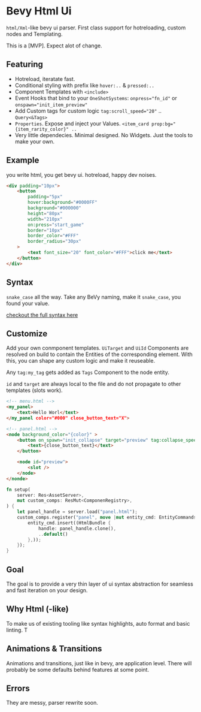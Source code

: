 # Bevy Html Ui

`html/Xml`-like bevy ui parser. First class support for hotreloading, custom nodes
and Templating.

This is a [MVP]. Expect alot of change.

## Featuring

-   Hotreload, iteratate fast.
-   Conditional styling with prefix like `hover:..` & `pressed:..`
-   Component Templates with `<include>`
-   Event Hooks that bind to your `OneShotSystems`: `onpress="fn_id"` or `onspawn="init_item_preview"`
-   Add Custom tags for custom logic `tag:scroll_speed="20"` .. `Query<&Tags>`
-   `Properties`. Expose and inject your Values. `<item_card prop:bg="{item_rarity_color}" ..`
-   Very little dependecies. Minimal designed. No Widgets. Just the tools to make your own.

## Example

you write html, you get bevy ui. hotreload, happy dev noises.

```html
<div padding="10px">
    <button
        padding="5px"
        hover:background="#0000FF"
        background="#000000"
        height="80px"
        width="210px"
        on:press="start_game"
        border="10px"
        border_color="#FFF"
        border_radius="30px"
    >
        <text font_size="20" font_color="#FFF">click me</text>
    </button>
</div>
```

## Syntax

`snake_case` all the way. Take any BeVy naming, make it `snake_case`, you found your value.

[checkout the full syntax here](docs/syntax.md)

## Customize

Add your own conmponent templates. `UiTarget` and `UiId` Components are resolved on build to contain the
Entities of the corresponding element. With this, you can shape any custom logic and make it reuseable.

Any `tag:my_tag` gets added as `Tags` Component to the node entity.

`id` and `target` are always local to the file and do not propagate to other templates (slots work).

```html
<!-- menu.html -->
<my_panel>
    <text>Hello Worl</text>
</my_panel color="#000" close_button_text="X">
```

```html
<!-- panel.html -->
<node background_color="{color}" >
    <button on_spawn="init_collapse" target="preview" tag:collapse_speed="20">
        <text>{close_button_text}</text>
    </button>

    <node id="preview">
        <slot />
    </node>
</nonde>
```

```rust
fn setup(
    server: Res<AssetServer>,
    mut custom_comps: ResMut<ComponenRegistry>,
) {
    let panel_handle = server.load("panel.html");
    custom_comps.register("panel", move |mut entity_cmd: EntityCommands| {
        entity_cmd.insert((HtmlBundle {
            handle: panel_handle.clone(),
            ..default()
        },));
    });
}
```

## Goal

The goal is to provide a very thin layer of ui syntax abstraction for seamless and fast iteration on your design.

## Why Html (-like)

To make us of existing tooling like syntax highlights, auto format and basic linting. T

## Animations & Transitions

Animations and transitions, just like in bevy, are application level. There will probably be
some defaults behind features at some point.

## Errors

They are messy, parser rewrite soon.
